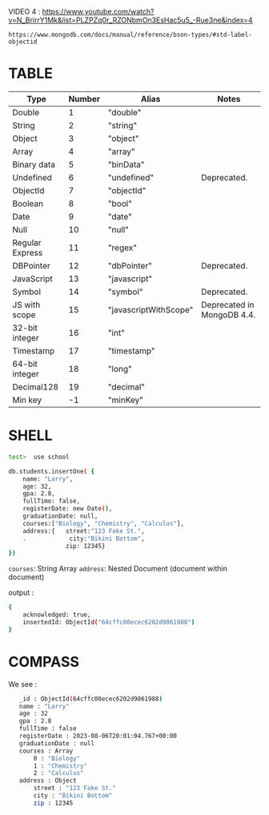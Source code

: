 VIDEO 4 :
https://www.youtube.com/watch?v=N_BrirrY1Mk&list=PLZPZq0r_RZONbmOn3EsHac5u5_-Rue3ne&index=4
    
    https://www.mongodb.com/docs/manual/reference/bson-types/#std-label-objectid

# TABLE
|    Type   |     Number   |         Alias   |    Notes  |  
|---|---|---|---|
|   Double         | 1  |         "double"
|   String         | 2  |         "string"
|   Object         | 3  |         "object"    
|   Array          | 4  |         "array"
|   Binary data    | 5  |         "binData"
|   Undefined      | 6  |         "undefined"   | Deprecated.
|   ObjectId       | 7  |         "objectId"  
|   Boolean        | 8  |         "bool"          
|   Date           | 9  |         "date"  
|   Null           | 10 |         "null"
|   Regular Express| 11 |         "regex"
|   DBPointer      | 12 |         "dbPointer"    | Deprecated.
|   JavaScript     | 13 |         "javascript"    
|   Symbol         | 14 |         "symbol"       | Deprecated.
|   JS with scope  | 15 |     "javascriptWithScope"  | Deprecated in MongoDB 4.4.
|   32-bit integer | 16 |         "int"
|   Timestamp      | 17 |         "timestamp"
|   64-bit integer | 18 |         "long"
|   Decimal128     | 19 |         "decimal"
|   Min key        | -1 |         "minKey"

# SHELL
```sh
test>  use school

db.students.insertOne( {
    name: "Larry",
    age: 32,
    gpa: 2.8,
    fullTime: false,
    registerDate: new Date(), 
    graduationDate: null,
    courses:["Biology", "Chemistry", "Calculus"],
    address:{   street:"123 Fake St.", 
    .            city:"Bikini Bottom", 
                zip: 12345} 
})
```
  `courses`: String Array
  `address`: Nested Document  (document within document)

output :

```sh
{
    acknowledged: true,
    insertedId: ObjectId("64cffc00ecec6202d9061988")
}

```

#   COMPASS
We see :
 ```sh
    _id : ObjectId(64cffc00ecec6202d9061988)
    name : "Larry"
    age : 32
    gpa : 2.8
    fullTime : false
    registerDate : 2023-08-06T20:01:04.767+00:00
    graduationDate : null
    courses : Array
        0 : "Biology"
        1 : "Chemistry"
        2 : "Calculus"
    address : Object 
        street : "123 Fake St."
        city : "Bikini Bottom"
        zip : 12345
```